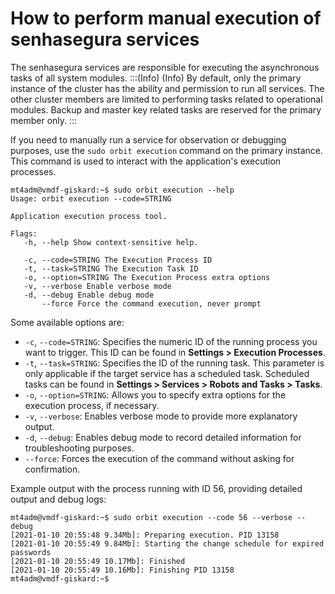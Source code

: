 # How to perform manual execution of senhasegura services

The senhasegura services are responsible for executing the asynchronous tasks of all system modules.
:::(Info) (Info)
By default, only the primary instance of the cluster has the ability and permission to run all services. The other cluster members are limited to performing tasks related to operational modules. Backup and master key related tasks are reserved for the primary member only.
:::

If you need to manually run a service for observation or debugging purposes, use the `sudo orbit execution` command on the primary instance. This command is used to interact with the application's execution processes.
``` 
mt4adm@vmdf-giskard:~$ sudo orbit execution --help
Usage: orbit execution --code=STRING

Application execution process tool.

Flags:
   -h, --help Show context-sensitive help.

   -c, --code=STRING The Execution Process ID
   -t, --task=STRING The Execution Task ID
   -o, --option=STRING The Execution Process extra options
   -v, --verbose Enable verbose mode
   -d, --debug Enable debug mode
       --force Force the command execution, never prompt
``` 
Some available options are:

* `-c`, `--code=STRING`: Specifies the numeric ID of the running process you want to trigger. This ID can be found in **Settings > Execution Processes**.
* `-t`, `--task=STRING`: Specifies the ID of the running task. This parameter is only applicable if the target service has a scheduled task. Scheduled tasks can be found in **Settings > Services > Robots and Tasks > Tasks**.
* `-o`, `--option=STRING`: Allows you to specify extra options for the execution process, if necessary.
* `-v`, `--verbose`: Enables verbose mode to provide more explanatory output.
* `-d`, `--debug`: Enables debug mode to record detailed information for troubleshooting purposes.
* `--force`: Forces the execution of the command without asking for confirmation.

Example output with the process running with ID 56, providing detailed output and debug logs:
```
mt4adm@vmdf-giskard:~$ sudo orbit execution --code 56 --verbose --debug
[2021-01-10 20:55:48 9.34Mb]: Preparing execution. PID 13158
[2021-01-10 20:55:49 9.84Mb]: Starting the change schedule for expired passwords
[2021-01-10 20:55:49 10.17Mb]: Finished
[2021-01-10 20:55:49 10.16Mb]: Finishing PID 13158
mt4adm@vmdf-giskard:~$
``` 

